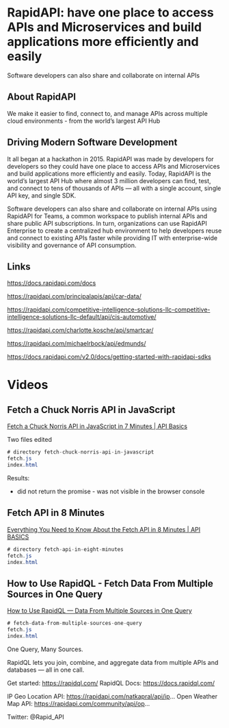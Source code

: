 # RapidAPI: have one place to access APIs and Microservices and build applications more efficiently and easily

Software developers can also share and collaborate on internal APIs

## About RapidAPI
We make it easier to find, connect to, and manage APIs
across multiple cloud environments - from the world’s
largest API Hub

## Driving Modern Software Development

It all began at a hackathon in 2015. RapidAPI was made by developers for developers so they could have one place to access APIs and Microservices and build applications more efficiently and easily. Today, RapidAPI is the world’s largest API Hub where almost 3 million developers can find, test, and connect to tens of thousands of APIs — all with a single account, single API key, and single SDK.

Software developers can also share and collaborate on internal APIs using RapidAPI for Teams, a common workspace to publish internal APIs and share public API subscriptions. In turn, organizations can use RapidAPI Enterprise to create a centralized hub environment to help developers reuse and connect to existing APIs faster while providing IT with enterprise-wide visibility and governance of API consumption.

## Links 

https://docs.rapidapi.com/docs

https://rapidapi.com/principalapis/api/car-data/

https://rapidapi.com/competitive-intelligence-solutions-llc-competitive-intelligence-solutions-llc-default/api/cis-automotive/

https://rapidapi.com/charlotte.kosche/api/smartcar/

https://rapidapi.com/michaelrbock/api/edmunds/

https://docs.rapidapi.com/v2.0/docs/getting-started-with-rapidapi-sdks

# Videos

## Fetch a Chuck Norris API in JavaScript

[Fetch a Chuck Norris API in JavaScript in 7 Minutes | API Basics](https://youtu.be/OinmKcdJaWo)

Two files edited

```java
# directory fetch-chuck-norris-api-in-javascript
fetch.js
index.html
```

Results:

- did not return the promise - was not visible in the browser console

## Fetch API in 8 Minutes

[Everything You Need to Know About the Fetch API in 8 Minutes | API BASICS](https://youtu.be/hpSz0RE3D-E)

```java
# directory fetch-api-in-eight-minutes
fetch.js
index.html
```

## How to Use RapidQL - Fetch Data From Multiple Sources in One Query 

[How to Use RapidQL — Data From Multiple Sources in One Query](https://www.youtube.com/watch?v=-rBlFsHkF7U)

```java
# fetch-data-from-multiple-sources-one-query
fetch.js
index.html
```

One Query, Many Sources.

RapidQL lets you join, combine, and aggregate data from multiple APIs and databases — all in one call.

Get started: https://rapidql.com/
RapidQL Docs: https://docs.rapidql.com/

IP Geo Location API: https://rapidapi.com/natkapral/api/ip...
Open Weather Map API: https://rapidapi.com/community/api/op...

Twitter: @Rapid_API







